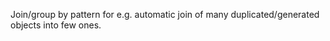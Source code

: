 

 Join/group by pattern for e.g. automatic join of many duplicated/generated objects into few ones.



